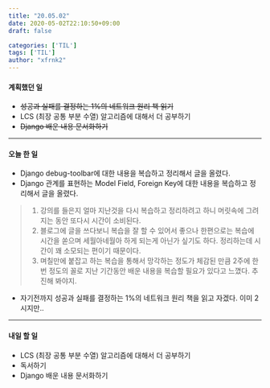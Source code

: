 ```yaml
---
title: "20.05.02"
date: 2020-05-02T22:10:50+09:00
draft: false

categories: ['TIL']
tags: ['TIL']
author: "xfrnk2"
---
```

#### 계획했던 일
+ ~~성공과 실패를 결정하는 1%의 네트워크 원리 책 읽기~~
+ LCS (최장 공통 부분 수열) 알고리즘에 대해서 더 공부하기
+ ~~Django 배운 내용 문서화하기~~
---
#### 오늘 한 일 

+ Django debug-toolbar에 대한 내용을 복습하고 정리해서 글을 올렸다.
+ Django 관계를 표현하는 Model Field, Foreign Key에 대한 내용을 복습하고 정리해서 글을 올렸다. 
> 1. 강의를 들은지 얼마 지난것을 다시 복습하고 정리하려고 하니 머릿속에 그려지는 동안 또다시 시간이 소비된다.
> 2. 블로그에 글을 쓰다보니 복습을 잘 할 수 있어서 좋으나 한편으로는 복습에 시간을 쏟으며 세월아네월아 하게 되는게 아닌가 싶기도 하다. 정리하는데 시간이 꽤 소모되는 편이기 때문이다. 
> 3. 며칠만에 붙잡고 하는 복습을 통해서 망각하는 정도가 체감된 만큼  2주에 한번 정도의 꼴로 지난 기간동안 배운 내용을 복습할 필요가 있다고 느꼈다. 추진해 봐야지.  
+ 자기전까지 성공과 실패를 결정하는 1%의 네트워크 원리 책을 읽고 자겠다. 이미 2시지만..
--- 
#### 내일 할 일  
+ LCS (최장 공통 부분 수열) 알고리즘에 대해서 더 공부하기
+ 독서하기
+ Django 배운 내용 문서화하기
